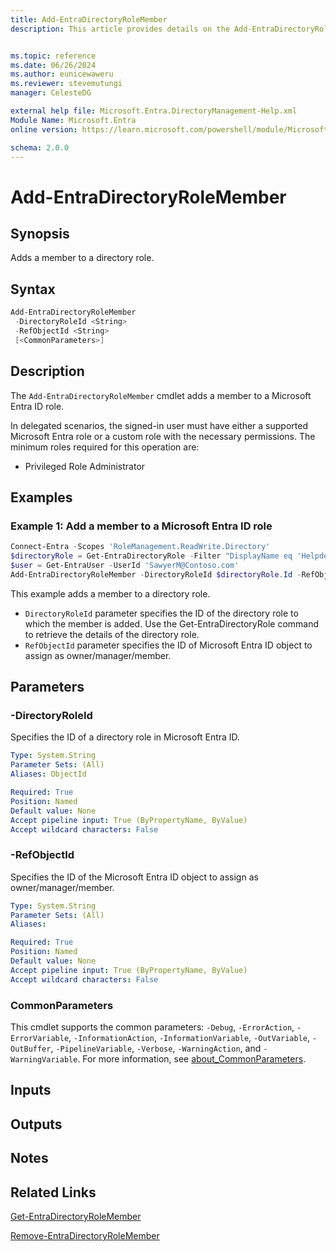 ```yaml
---
title: Add-EntraDirectoryRoleMember
description: This article provides details on the Add-EntraDirectoryRoleMember command.


ms.topic: reference
ms.date: 06/26/2024
ms.author: eunicewaweru
ms.reviewer: stevemutungi
manager: CelesteDG

external help file: Microsoft.Entra.DirectoryManagement-Help.xml
Module Name: Microsoft.Entra
online version: https://learn.microsoft.com/powershell/module/Microsoft.Entra/Add-EntraDirectoryRoleMember

schema: 2.0.0
---
```


# Add-EntraDirectoryRoleMember

## Synopsis

Adds a member to a directory role.

## Syntax

```powershell
Add-EntraDirectoryRoleMember
 -DirectoryRoleId <String>
 -RefObjectId <String>
 [<CommonParameters>]
```

## Description

The `Add-EntraDirectoryRoleMember` cmdlet adds a member to a Microsoft Entra ID role.

In delegated scenarios, the signed-in user must have either a supported Microsoft Entra role or a custom role with the necessary permissions. The minimum roles required for this operation are:

- Privileged Role Administrator

## Examples

### Example 1: Add a member to a Microsoft Entra ID role

```powershell
Connect-Entra -Scopes 'RoleManagement.ReadWrite.Directory'
$directoryRole = Get-EntraDirectoryRole -Filter "DisplayName eq 'Helpdesk Administrator'"
$user = Get-EntraUser -UserId 'SawyerM@Contoso.com'
Add-EntraDirectoryRoleMember -DirectoryRoleId $directoryRole.Id -RefObjectId $user.Id
```

This example adds a member to a directory role.

- `DirectoryRoleId` parameter specifies the ID of the directory role to which the member is added. Use the Get-EntraDirectoryRole command to retrieve the details of the directory role.
- `RefObjectId` parameter specifies the ID of Microsoft Entra ID object to assign as owner/manager/member.

## Parameters

### -DirectoryRoleId

Specifies the ID of a directory role in Microsoft Entra ID.

```yaml
Type: System.String
Parameter Sets: (All)
Aliases: ObjectId

Required: True
Position: Named
Default value: None
Accept pipeline input: True (ByPropertyName, ByValue)
Accept wildcard characters: False
```

### -RefObjectId

Specifies the ID of the Microsoft Entra ID object to assign as owner/manager/member.

```yaml
Type: System.String
Parameter Sets: (All)
Aliases:

Required: True
Position: Named
Default value: None
Accept pipeline input: True (ByPropertyName, ByValue)
Accept wildcard characters: False
```

### CommonParameters

This cmdlet supports the common parameters: `-Debug`, `-ErrorAction`, `-ErrorVariable`, `-InformationAction`, `-InformationVariable`, `-OutVariable`, `-OutBuffer`, `-PipelineVariable`, `-Verbose`, `-WarningAction`, and `-WarningVariable`. For more information, see [about_CommonParameters](https://go.microsoft.com/fwlink/?LinkID=113216).

## Inputs

## Outputs

## Notes

## Related Links

[Get-EntraDirectoryRoleMember](Get-EntraDirectoryRoleMember.md)

[Remove-EntraDirectoryRoleMember](Remove-EntraDirectoryRoleMember.md)
